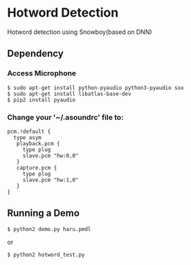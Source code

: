 # Hotword Detection
Hotword detection using Snowboy(based on DNN)

## Dependency
### Access Microphone
```
$ sudo apt-get install python-pyaudio python3-pyaudio sox
$ sudo apt-get install libatlas-base-dev
$ pip2 install pyaudio
```
### Change your '~/.asoundrc' file to:
```
pcm.!default {
  type asym
   playback.pcm {
     type plug
     slave.pcm "hw:0,0"
   }
   capture.pcm {
     type plug
     slave.pcm "hw:1,0"
   }
}
```

## Running a Demo
```
$ python2 demo.py haru.pmdl
```
or
```
$ python2 hotword_test.py
```
